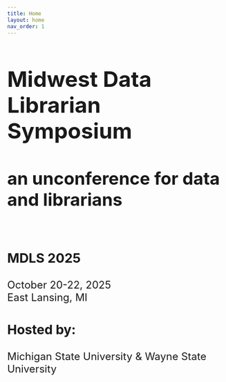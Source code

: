 ```yaml
---
title: Home
layout: home
nav_order: 1
---
```

<h1 style="font-size: 50px"><strong>Midwest Data Librarian Symposium</strong></h1>
<h2 style="font-size: 40px">an unconference for data and librarians</h2>
<br>
<h3 style="font-size:30px"><strong>MDLS 2025</strong></h3>
<p style="font-size:24px">October 20-22, 2025 <br>
East Lansing, MI</p>

<h3 style="font-size:30px">Hosted by:</h3> 
<p style="font-size:24px">Michigan State University & Wayne State University</p>
